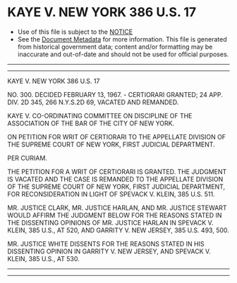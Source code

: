---
---

# KAYE V. NEW YORK 386 U.S. 17

* Use of this file is subject to the [NOTICE](https://github.com/publicdocs/notice/blob/master/NOTICE)
* See the [Document Metadata](../../../) for more information.
  This file is generated from historical government data; content and/or formatting may be inaccurate and out-of-date and should not be used for official purposes.

----------
----------

KAYE V. NEW YORK 386 U.S. 17

NO. 300.  DECIDED FEBRUARY 13, 1967.  - CERTIORARI GRANTED; 24 APP. DIV. 2D 345, 266 N.Y.S.2D 69, VACATED AND REMANDED.

KAYE V. CO-ORDINATING COMMITTEE ON DISCIPLINE OF THE ASSOCIATION OF THE BAR OF THE CITY OF NEW YORK.

ON PETITION FOR WRIT OF CERTIORARI TO THE APPELLATE DIVISION OF THE SUPREME COURT OF NEW YORK, FIRST JUDICIAL DEPARTMENT.

PER CURIAM.

THE PETITION FOR A WRIT OF CERTIORARI IS GRANTED.  THE JUDGMENT IS VACATED AND THE CASE IS REMANDED TO THE APPELLATE DIVISION OF THE SUPREME COURT OF NEW YORK, FIRST JUDICIAL DEPARTMENT, FOR RECONSIDERATION IN LIGHT OF SPEVACK V. KLEIN, 385 U.S. 511.

MR. JUSTICE CLARK, MR. JUSTICE HARLAN, AND MR. JUSTICE STEWART WOULD AFFIRM THE JUDGMENT BELOW FOR THE REASONS STATED IN THE DISSENTING OPINIONS OF MR. JUSTICE HARLAN IN SPEVACK V. KLEIN, 385 U.S., AT 520, AND GARRITY V. NEW JERSEY, 385 U.S. 493, 500.

MR. JUSTICE WHITE DISSENTS FOR THE REASONS STATED IN HIS DISSENTING OPINION IN GARRITY V. NEW JERSEY, AND SPEVACK V. KLEIN, 385 U.S., AT 530.


----------
----------

